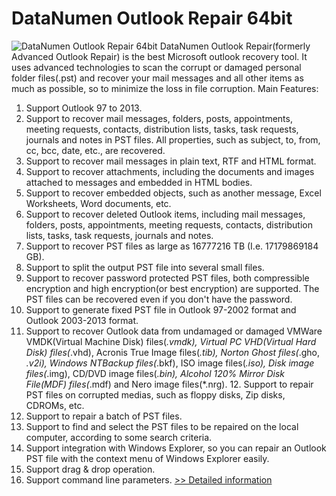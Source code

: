# DataNumen Outlook Repair 64bit
![DataNumen Outlook Repair 64bit](https://mycommerce.akamaized.net/api/pimages/P300630816/BIG/300630816.JPG)
DataNumen Outlook Repair(formerly Advanced Outlook Repair) is the best Microsoft outlook recovery tool. It uses advanced technologies to scan the corrupt or damaged personal folder files(.pst) and recover your mail messages and all other items as much as possible, so to minimize the loss in file corruption.
Main Features:
1. Support Outlook 97 to 2013.
2. Support to recover mail messages, folders, posts, appointments, meeting requests, contacts, distribution lists, tasks, task requests, journals and notes in PST files. All properties, such as subject, to, from, cc, bcc, date, etc., are recovered.
3. Support to recover mail messages in plain text, RTF and HTML format.
4. Support to recover attachments, including the documents and images attached to messages and embedded in HTML bodies.
5. Support to recover embedded objects, such as another message, Excel Worksheets, Word documents, etc.
6. Support to recover deleted Outlook items, including mail messages, folders, posts, appointments, meeting requests, contacts, distribution lists, tasks, task requests, journals and notes.
7. Support to recover PST files as large as 16777216 TB (I.e. 17179869184 GB).
8. Support to split the output PST file into several small files.
9. Support to recover password protected PST files, both compressible encryption and high encryption(or best encryption) are supported. The PST files can be recovered even if you don't have the password.
10. Support to generate fixed PST file in Outlook 97-2002 format and Outlook 2003-2013 format.
11. Support to recover Outlook data from undamaged or damaged VMWare VMDK(Virtual Machine Disk) files(*.vmdk), Virtual PC VHD(Virtual Hard Disk) files(*.vhd), Acronis True Image files(*.tib), Norton Ghost files(*.gho, *.v2i), Windows NTBackup files(*.bkf), ISO image files(*.iso), Disk image files(*.img), CD/DVD image files(*.bin), Alcohol 120% Mirror Disk File(MDF) files(*.mdf) and Nero image files(*.nrg). 12. Support to repair PST files on corrupted medias, such as floppy disks, Zip disks, CDROMs, etc.
13. Support to repair a batch of PST files.
14. Support to find and select the PST files to be repaired on the local computer, according to some search criteria.
15. Support integration with Windows Explorer, so you can repair an Outlook PST file with the context menu of Windows Explorer easily.
16. Support drag & drop operation.
17. Support command line parameters.
[>> Detailed information](https://secure.shareit.com/shareit/product.html?productid=300630816&affiliateid=200057808)